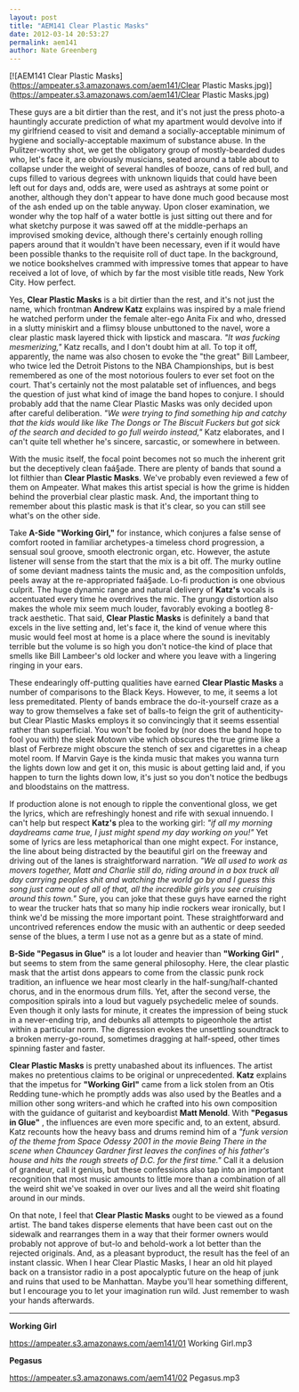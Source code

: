 ```yaml
---
layout: post
title: "AEM141 Clear Plastic Masks"
date: 2012-03-14 20:53:27
permalink: aem141
author: Nate Greenberg
---
```

[![AEM141 Clear Plastic Masks](https://ampeater.s3.amazonaws.com/aem141/Clear Plastic Masks.jpg)](https://ampeater.s3.amazonaws.com/aem141/Clear Plastic Masks.jpg)

These guys are a bit dirtier than the rest, and it's not just the press photo-a hauntingly accurate prediction of what my apartment would devolve into if my girlfriend ceased to visit and demand a socially-acceptable minimum of hygiene and socially-acceptable maximum of substance abuse. In the Pulitzer-worthy shot, we get the obligatory group of mostly-bearded dudes who, let's face it, are obviously musicians, seated around a table about to collapse under the weight of several handles of booze, cans of red bull, and cups filled to various degrees with unknown liquids that could have been left out for days and, odds are, were used as ashtrays at some point or another, although they don't appear to have done much good because most of the ash ended up on the table anyway. Upon closer examination, we wonder why the top half of a water bottle is just sitting out there and for what sketchy purpose it was sawed off at the middle-perhaps an improvised smoking device, although there's certainly enough rolling papers around that it wouldn't have been necessary, even if it would have been possible thanks to the requisite roll of duct tape. In the background, we notice bookshelves crammed with impressive tomes that appear to have received a lot of love, of which by far the most visible title reads, New York City. How perfect.

<!-- more -->

Yes, **Clear Plastic Masks** is a bit dirtier than the rest, and it's not just the name, which frontman **Andrew Katz** explains was inspired by a male friend he watched perform under the female alter-ego Anita Fix and who, dressed in a slutty miniskirt and a flimsy blouse unbuttoned to the navel, wore a clear plastic mask layered thick with lipstick and mascara. _"It was fucking mesmerizing,"_ Katz recalls, and I don't doubt him at all. To top it off, apparently, the name was also chosen to evoke the "the great" Bill Lambeer, who twice led the Detroit Pistons to the NBA Championships, but is best remembered as one of the most notorious foulers to ever set foot on the court. That's certainly not the most palatable set of influences, and begs the question of just what kind of image the band hopes to conjure. I should probably add that the name Clear Plastic Masks was only decided upon after careful deliberation. _"We were trying to find something hip and catchy that the kids would like like The Dongs or The Biscuit Fuckers but got sick of the search and decided to go full weirdo instead,"_ Katz elaborates, and I can't quite tell whether he's sincere, sarcastic, or somewhere in between.

With the music itself, the focal point becomes not so much the inherent grit but the deceptively clean faá§ade. There are plenty of bands that sound a lot filthier than **Clear Plastic Masks**. We've probably even reviewed a few of them on Ampeater. What makes this artist special is how the grime is hidden behind the proverbial clear plastic mask. And, the important thing to remember about this plastic mask is that it's clear, so you can still see what's on the other side.

Take **A-Side "Working Girl,"** for instance, which conjures a false sense of comfort rooted in familiar archetypes-a timeless chord progression, a sensual soul groove, smooth electronic organ, etc. However, the astute listener will sense from the start that the mix is a bit off. The murky outline of some deviant madness taints the music and, as the composition unfolds, peels away at the re-appropriated faá§ade. Lo-fi production is one obvious culprit. The huge dynamic range and natural delivery of **Katz's** vocals is accentuated every time he overdrives the mic. The grungy distortion also makes the whole mix seem much louder, favorably evoking a bootleg 8-track aesthetic. That said, **Clear Plastic Masks** is definitely a band that excels in the live setting and, let's face it, the kind of venue where this music would feel most at home is a place where the sound is inevitably terrible but the volume is so high you don't notice-the kind of place that smells like Bill Lambeer's old locker and where you leave with a lingering ringing in your ears.

These endearingly off-putting qualities have earned **Clear Plastic Masks** a number of comparisons to the Black Keys. However, to me, it seems a lot less premeditated. Plenty of bands embrace the do-it-yourself craze as a way to grow themselves a fake set of balls-to feign the grit of authenticity-but Clear Plastic Masks employs it so convincingly that it seems essential rather than superficial. You won't be fooled by (nor does the band hope to fool you with) the sleek Motown vibe which obscures the true grime like a blast of Ferbreze might obscure the stench of sex and cigarettes in a cheap motel room. If Marvin Gaye is the kinda music that makes you wanna turn the lights down low and get it on, this music is about getting laid and, if you happen to turn the lights down low, it's just so you don't notice the bedbugs and bloodstains on the mattress.

If production alone is not enough to ripple the conventional gloss, we get the lyrics, which are refreshingly honest and rife with sexual innuendo. I can't help but respect **Katz's** plea to the working girl: _"if all my morning daydreams came true, I just might spend my day working on you!"_ Yet some of lyrics are less metaphorical than one might expect. For instance, the line about being distracted by the beautiful girl on the freeway and driving out of the lanes is straightforward narration. _"We all used to work as movers together, Matt and Charlie still do, riding around in a box truck all day carrying peoples shit and watching the world go by and I guess this song just came out of all of that, all the incredible girls you see cruising around this town."_ Sure, you can joke that these guys have earned the right to wear the trucker hats that so many hip indie rockers wear ironically, but I think we'd be missing the more important point. These straightforward and uncontrived references endow the music with an authentic or deep seeded sense of the blues, a term I use not as a genre but as a state of mind.

**B-Side "Pegasus in Glue"** is a lot louder and heavier than **"Working Girl"** , but seems to stem from the same general philosophy. Here, the clear plastic mask that the artist dons appears to come from the classic punk rock tradition, an influence we hear most clearly in the half-sung/half-chanted chorus, and in the enormous drum fills. Yet, after the second verse, the composition spirals into a loud but vaguely psychedelic melee of sounds. Even though it only lasts for minute, it creates the impression of being stuck in a never-ending trip, and debunks all attempts to pigeonhole the artist within a particular norm. The digression evokes the unsettling soundtrack to a broken merry-go-round, sometimes dragging at half-speed, other times spinning faster and faster.

**Clear Plastic Masks** is pretty unabashed about its influences. The artist makes no pretentious claims to be original or unprecedented. **Katz** explains that the impetus for **"Working Girl"** came from a lick stolen from an Otis Redding tune-which he promptly adds was also used by the Beatles and a million other song writers-and which he crafted into his own composition with the guidance of guitarist and keyboardist **Matt Menold**. With **"Pegasus in Glue"** , the influences are even more specific and, to an extent, absurd. Katz recounts how the heavy bass and drums remind him of a _"funk version of the theme from Space Odessy 2001 in the movie Being There in the scene when Chauncey Gardner first leaves the confines of his father's house and hits the rough streets of D.C. for the first time."_ Call it a delusion of grandeur, call it genius, but these confessions also tap into an important recognition that most music amounts to little more than a combination of all the weird shit we've soaked in over our lives and all the weird shit floating around in our minds.

On that note, I feel that **Clear Plastic Masks** ought to be viewed as a found artist. The band takes disperse elements that have been cast out on the sidewalk and rearranges them in a way that their former owners would probably not approve of but-lo and behold-work a lot better than the rejected originals. And, as a pleasant byproduct, the result has the feel of an instant classic. When I hear Clear Plastic Masks, I hear an old hit played back on a transistor radio in a post apocalyptic future on the heap of junk and ruins that used to be Manhattan. Maybe you'll hear something different, but I encourage you to let your imagination run wild. Just remember to wash your hands afterwards.

---

**Working Girl**

https://ampeater.s3.amazonaws.com/aem141/01 Working Girl.mp3

**Pegasus**

https://ampeater.s3.amazonaws.com/aem141/02 Pegasus.mp3

